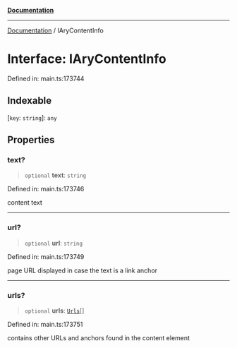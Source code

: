 [**Documentation**](../README.md)

***

[Documentation](../README.md) / IAryContentInfo

# Interface: IAryContentInfo

Defined in: main.ts:173744

## Indexable

\[`key`: `string`\]: `any`

## Properties

### text?

> `optional` **text**: `string`

Defined in: main.ts:173746

content text

***

### url?

> `optional` **url**: `string`

Defined in: main.ts:173749

page URL
displayed in case the text is a link anchor

***

### urls?

> `optional` **urls**: [`Urls`](../classes/Urls.md)[]

Defined in: main.ts:173751

contains other URLs and anchors found in the content element
